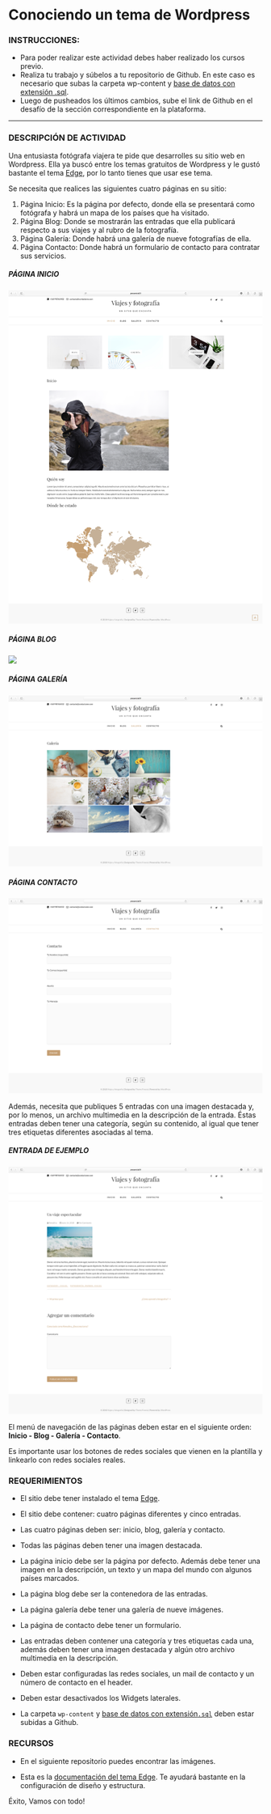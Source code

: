 # Conociendo un tema de Wordpress


### INSTRUCCIONES:

- Para poder realizar este actividad debes haber realizado los cursos previo.
- Realiza tu trabajo y súbelos a tu repositorio de Github. En este caso es necesario que subas la carpeta wp-content y [base de datos con extensión .sql](https://cl.godaddy.com/help/exportar-mis-bases-de-datos-mysql-1487).
- Luego de pusheados los últimos cambios, sube el link de Github en el desafío de la sección correspondiente en la plataforma.

***

### DESCRIPCIÓN DE ACTIVIDAD

Una entusiasta fotógrafa viajera te pide que desarrolles su sitio web en Wordpress. Ella ya buscó entre los temas gratuitos de Wordpress y le gustó bastante el tema [Edge](https://es.wordpress.org/themes/edge/), por lo tanto tienes que usar ese tema.

Se necesita que realices las siguientes cuatro páginas en su sitio:

1. Página Inicio: Es la página por defecto, donde ella se presentará como fotógrafa y habrá un mapa de los países que ha visitado.
2. Página Blog: Donde se mostrarán las entradas que ella publicará respecto a sus viajes y al rubro de la fotografía.
3. Página Galería: Donde habrá una galería de nueve fotografías de ella.
4. Página Contacto: Donde habrá un formulario de contacto para contratar sus servicios.

##### **PÁGINA INICIO**
![](images/home-edge.png)

##### **PÁGINA BLOG**
![](images/blog-edge.png)

##### **PÁGINA GALERÍA**
![](images/galery-edge.png)

##### **PÁGINA CONTACTO**
![](images/contact-edge.png)

Además, necesita que publiques 5 entradas con una imagen destacada y, por lo menos, un archivo multimedia en la descripción de la entrada. Éstas entradas deben tener una categoría, según su contenido, al igual que tener tres etiquetas diferentes asociadas al tema.

##### **ENTRADA DE EJEMPLO**
![](images/post-edge.png)

El menú de navegación de las páginas deben estar en el siguiente orden: **Inicio - Blog - Galería - Contacto**.

Es importante usar los botones de redes sociales que vienen en la plantilla y linkearlo con redes sociales reales.

### REQUERIMIENTOS

- El sitio debe tener instalado el tema [Edge](https://es.wordpress.org/themes/edge/).

- El sitio debe contener: cuatro páginas diferentes y cinco entradas.

- Las cuatro páginas deben ser: inicio, blog, galería y contacto.

- Todas las páginas deben tener una imagen destacada.

- La página inicio debe ser la página por defecto. Además debe tener una imagen en la descripción, un texto y un mapa del mundo con algunos países marcados.

- La página blog debe ser la contenedora de las entradas.

- La página galería debe tener una galería de nueve imágenes.

- La página de contacto debe tener un formulario.

- Las entradas deben contener una categoría y tres etiquetas cada una, además deben tener una imagen destacada y algún otro archivo multimedia en la descripción.

- Deben estar configuradas las redes sociales, un mail de contacto y un número de contacto en el header.

- Deben estar desactivados los Widgets laterales.

- La carpeta `wp-content` y [base de datos con extensión`.sql`](https://cl.godaddy.com/help/exportar-mis-bases-de-datos-mysql-1487) deben estar subidas a Github.

### RECURSOS

 - En el siguiente repositorio puedes encontrar las imágenes.

 - Esta es la [documentación del tema Edge](https://themefreesia.com/theme-instruction/edge/). Te ayudará bastante en la configuración de diseño y estructura.

Éxito, Vamos con todo!
